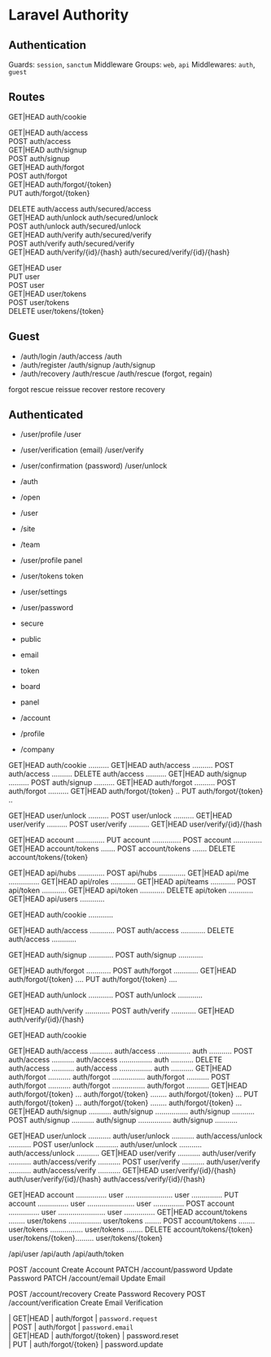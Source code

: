 # Laravel Authority

## Authentication

Guards: `session`, `sanctum`
Middleware Groups: `web`, `api`
Middlewares: `auth`, `guest`

## Routes
GET|HEAD   auth/cookie            

<!-- guest:session -->
GET|HEAD   auth/access            
POST       auth/access            
GET|HEAD   auth/signup            
POST       auth/signup            
GET|HEAD   auth/forgot            
POST       auth/forgot            
GET|HEAD   auth/forgot/{token}    
PUT        auth/forgot/{token}    

<!-- auth:session -->
DELETE     auth/access               auth/secured/access            
GET|HEAD   auth/unlock               auth/secured/unlock            
POST       auth/unlock               auth/secured/unlock            
GET|HEAD   auth/verify               auth/secured/verify            
POST       auth/verify               auth/secured/verify            
GET|HEAD   auth/verify/{id}/{hash}   auth/secured/verify/{id}/{hash}

GET|HEAD   user                   
PUT        user                   
POST       user                   
GET|HEAD   user/tokens            
POST       user/tokens            
DELETE     user/tokens/{token}    

## Guest

- /auth/login                       /auth/access            /auth
- /auth/register                    /auth/signup            /auth/signup
- /auth/recovery                    /auth/rescue            /auth/rescue    (forgot, regain)

forgot
rescue
reissue
recover
restore
recovery

## Authenticated

- /user/profile                     /user
- /user/verification (email)        /user/verify
- /user/confirmation (password)     /user/unlock

- /auth
- /open
- /user
- /site
- /team

- /user/profile                 panel
- /user/tokens                  token

- /user/settings
- /user/password

- secure
- public

- email
- token
- board
- panel

- /account
- /profile
- /company

GET|HEAD  auth/cookie ..........
GET|HEAD  auth/access ..........
POST      auth/access ..........
DELETE    auth/access ..........
GET|HEAD  auth/signup ..........
POST      auth/signup ..........
GET|HEAD  auth/forgot ..........
POST      auth/forgot ..........
GET|HEAD  auth/forgot/{token} ..
PUT       auth/forgot/{token} ..

GET|HEAD  user/unlock ..........
POST      user/unlock ..........
GET|HEAD  user/verify ..........
POST      user/verify ..........
GET|HEAD  user/verify/{id}/{hash

GET|HEAD  account ..............
PUT       account ..............
POST      account ..............
GET|HEAD  account/tokens .......
POST      account/tokens .......
DELETE    account/tokens/{token}

GET|HEAD  api/hubs .............
POST      api/hubs .............
GET|HEAD  api/me ...............
GET|HEAD  api/roles ............
GET|HEAD  api/teams ............
POST      api/token ............
GET|HEAD  api/token ............
DELETE    api/token ............
GET|HEAD  api/users ............



GET|HEAD  auth/cookie ............

GET|HEAD  auth/access ............
POST      auth/access ............
DELETE    auth/access ............

GET|HEAD  auth/signup ............
POST      auth/signup ............

GET|HEAD  auth/forgot ............
POST      auth/forgot ............
GET|HEAD  auth/forgot/{token} ....
PUT       auth/forgot/{token} ....

GET|HEAD  auth/unlock ............
POST      auth/unlock ............

GET|HEAD  auth/verify ............
POST      auth/verify ............
GET|HEAD  auth/verify/{id}/{hash} 



GET|HEAD    auth/cookie

GET|HEAD    auth/access ...........  auth/access ................  auth ...........
POST        auth/access ...........  auth/access ................  auth ...........
DELETE      auth/access ...........  auth/access ................  auth ...........
GET|HEAD    auth/forgot ...........  auth/forgot ................  auth/forgot ...........
POST        auth/forgot ...........  auth/forgot ................  auth/forgot ...........
GET|HEAD    auth/forgot/{token} ...  auth/forgot/{token} ........  auth/forgot/{token} ...
PUT         auth/forgot/{token} ...  auth/forgot/{token} ........  auth/forgot/{token} ...
GET|HEAD    auth/signup ...........  auth/signup ................  auth/signup ...........
POST        auth/signup ...........  auth/signup ................  auth/signup ...........

GET|HEAD    user/unlock ...........  auth/user/unlock ...........  auth/access/unlock ...........
POST        user/unlock ...........  auth/user/unlock ...........  auth/access/unlock ...........
GET|HEAD    user/verify ...........  auth/user/verify ...........  auth/access/verify ...........
POST        user/verify ...........  auth/user/verify ...........  auth/access/verify ...........
GET|HEAD    user/verify/{id}/{hash}  auth/user/verify/{id}/{hash}  auth/access/verify/{id}/{hash}

GET|HEAD    account ...............  user .......................  user ...............
PUT         account ...............  user .......................  user ...............
POST        account ...............  user .......................  user ...............
GET|HEAD    account/tokens ........  user/tokens ................  user/tokens ........
POST        account/tokens ........  user/tokens ................  user/tokens ........
DELETE      account/tokens/{token}   user/tokens/{token}.........  user/tokens/{token} 


/api/user
/api/auth
/api/auth/token

POST   /account                 Create Account
PATCH  /account/password        Update Password
PATCH  /account/email           Update Email

POST   /account/recovery        Create Password Recovery
POST   /account/verification    Create Email Verification


| GET|HEAD | auth/forgot              | `password.request`    
| POST     | auth/forgot              | `password.email`        
| GET|HEAD | auth/forgot/{token}      | password.reset        
| PUT      | auth/forgot/{token}      | password.update       
